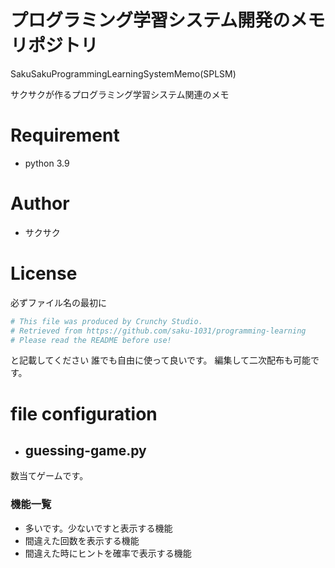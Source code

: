 # プログラミング学習システム開発のメモリポジトリ

SakuSakuProgrammingLearningSystemMemo(SPLSM)

サクサクが作るプログラミング学習システム関連のメモ

# Requirement

* python 3.9

# Author
* サクサク

# License
必ずファイル名の最初に
```python
# This file was produced by Crunchy Studio.
# Retrieved from https://github.com/saku-1031/programming-learning
# Please read the README before use!
```
と記載してください
誰でも自由に使って良いです。
編集して二次配布も可能です。

# file configuration
- ## guessing-game.py
  
数当てゲームです。 
### 機能一覧
- 多いです。少ないですと表示する機能
- 間違えた回数を表示する機能
- 間違えた時にヒントを確率で表示する機能
